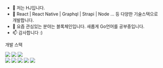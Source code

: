 - 👋 저는 HJ입니다.
- 👀 React | React Native | Graphql | Strapi | Node ... 등 다양한 기술스택으로 개발합니다. 
- 🌱 요즘 관심있는 분야는 블록체인입니다. 새롭게 Go언어를 공부중입니다. 
- 📫 감사합니다 :)

<!---
hojunin/hojunin is a ✨ special ✨ repository because its `README.md` (this file) appears on your GitHub profile.
You can click the Preview link to take a look at your changes.
--->
개발 스택

<div>
  <img src="https://img.shields.io/badge/JavaScript-20c997?style=flat-square&logo=JavaScript&logoColor=black"/>
  <img src="https://img.shields.io/badge/TypeScript-20c997?style=flat-square&logo=TypeScript&logoColor=black"/>
  <img src="https://img.shields.io/badge/Go-20c997?style=flat-square&logo=Go&logoColor=black"/>
</div>

<img src="https://img.shields.io/badge/React-20c997?style=flat-square&logo=React&logoColor=black"/>
<img src="https://img.shields.io/badge/Node.js-20c997?style=flat-square&logo=Node.js&logoColor=black"/>
<img src="https://img.shields.io/badge/Strapi-20c997?style=flat-square&logo=Strapi&logoColor=black"/>
<img src="https://img.shields.io/badge/PostgreSQL-20c997?style=flat-square&logo=PostgreSQL&logoColor=black"/>
<img src="https://img.shields.io/badge/Notion-20c997?style=flat-square&logo=Notion&logoColor=black"/>
